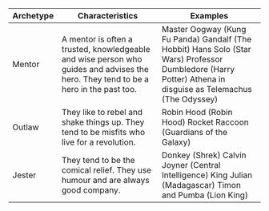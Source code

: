 | Archetype | Characteristics                                                                                                                      | Examples                                                                                                                                                                  |
|-----------|--------------------------------------------------------------------------------------------------------------------------------------|---------------------------------------------------------------------------------------------------------------------------------------------------------------------------|
| Mentor    | A mentor is often a trusted, knowledgeable and wise person who  guides and advises the hero. They tend to be a hero in the past too. |     Master Oogway (Kung Fu Panda)   Gandalf (The Hobbit)   Hans Solo (Star Wars)   Professor Dumbledore (Harry Potter)   Athena in disguise as Telemachus (The Odyssey)   |
| Outlaw    | They like to rebel and shake things up. They tend to be misfits who live for a revolution.                                           |     Robin Hood (Robin Hood)   Rocket Raccoon (Guardians of the Galaxy)                                                                                                    |
| Jester    | They tend to be the comical relief. They use humour and are always good company.                                                     |     Donkey (Shrek)   Calvin Joyner (Central Intelligence)   King Julian (Madagascar)   Timon and Pumba (Lion King)                                                        |
